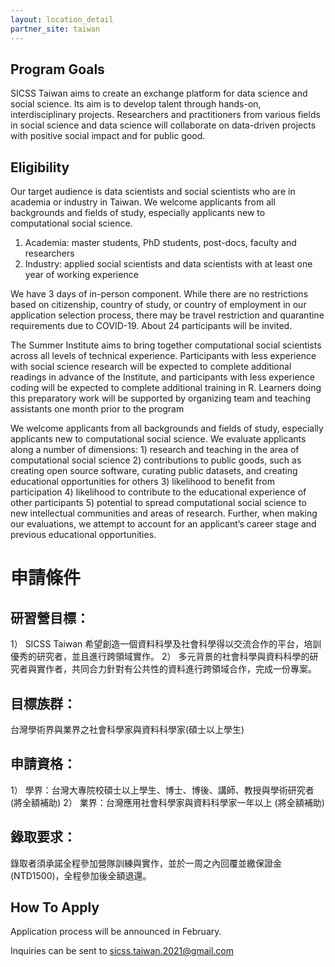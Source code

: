 ```yaml
---
layout: location_detail
partner_site: taiwan
---
```


## Program Goals

SICSS Taiwan aims to create an exchange platform for data science and social science. Its aim is to develop talent through hands-on, interdisciplinary projects. Researchers and practitioners from various fields in social science and data science will collaborate on data-driven projects with positive social impact and for public good.

## Eligibility

Our target audience is data scientists and social scientists who are in academia or industry in Taiwan. We welcome applicants from all backgrounds and fields of study, especially applicants new to computational social science.

1) Academia: master students, PhD students, post-docs, faculty and researchers 
2) Industry: applied social scientists and data scientists with at least one year of working experience

We have 3 days of in-person component. While there are no restrictions based on citizenship, country of study, or country of employment in our application selection process, there may be travel restriction and quarantine requirements due to COVID-19. About 24 participants will be invited.

The Summer Institute aims to bring together computational social scientists across all levels of technical experience. Participants with less experience with social science research will be expected to complete additional readings in advance of the Institute, and participants with less experience coding will be expected to complete additional training in R. Learners doing this preparatory work will be supported by organizing team and teaching assistants one month prior to the program

We welcome applicants from all backgrounds and fields of study, especially applicants new to computational social science. We evaluate applicants along a number of dimensions: 1) research and teaching in the area of computational social science 2) contributions to public goods, such as creating open source software, curating public datasets, and creating educational opportunities for others 3) likelihood to benefit from participation 4) likelihood to contribute to the educational experience of other participants 5) potential to spread computational social science to new intellectual communities and areas of research. Further, when making our evaluations, we attempt to account for an applicant’s career stage and previous educational opportunities.

# 申請條件
## 研習營目標：
1） SICSS Taiwan 希望創造一個資料科學及社會科學得以交流合作的平台，培訓優秀的研究者，並且進行跨領域實作。
2） 多元背景的社會科學與資料科學的研究者與實作者，共同合力針對有公共性的資料進行跨領域合作，完成一份專案。

## 目標族群：
台灣學術界與業界之社會科學家與資料科學家(碩士以上學生) 

## 申請資格：
1） 學界：台灣大專院校碩士以上學生、博士、博後、講師、教授與學術研究者 (將全額補助)
2） 業界：台灣應用社會科學家與資料科學家一年以上 (將全額補助)

## 錄取要求：
錄取者須承諾全程參加營隊訓練與實作，並於一周之內回覆並繳保證金(NTD1500)，全程參加後全額退還。


## How To Apply

Application process will be announced in February.

Inquiries can be sent to sicss.taiwan.2021@gmail.com 
